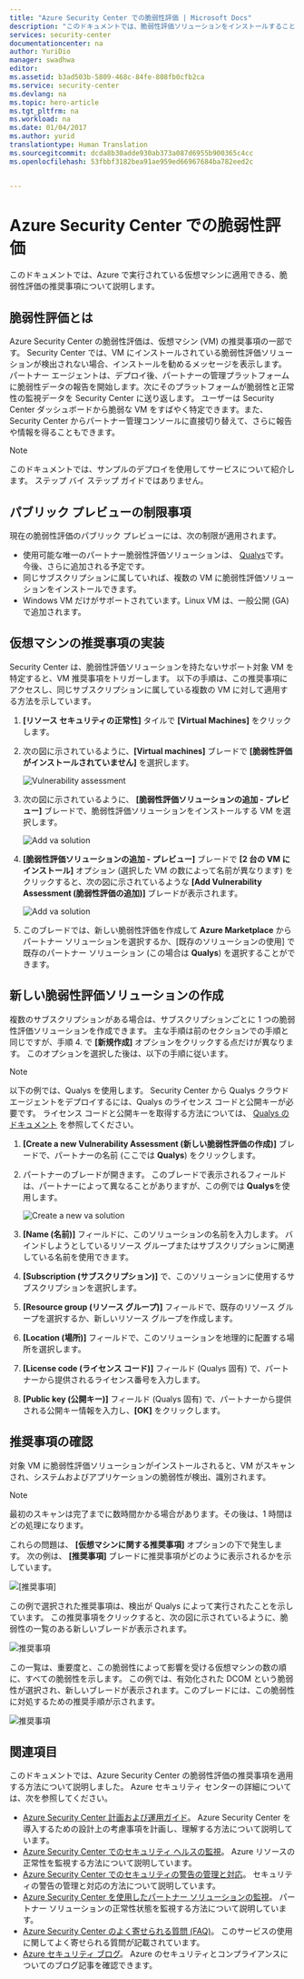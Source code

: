 ```yaml
---
title: "Azure Security Center での脆弱性評価 | Microsoft Docs"
description: "このドキュメントでは、脆弱性評価ソリューションをインストールすることによって仮想マシンを保護する、Azure Security Center での推奨事項について説明します。"
services: security-center
documentationcenter: na
author: YuriDio
manager: swadhwa
editor: 
ms.assetid: b3ad503b-5809-468c-84fe-808fb0cfb2ca
ms.service: security-center
ms.devlang: na
ms.topic: hero-article
ms.tgt_pltfrm: na
ms.workload: na
ms.date: 01/04/2017
ms.author: yurid
translationtype: Human Translation
ms.sourcegitcommit: dcda8b30adde930ab373a087d6955b900365c4cc
ms.openlocfilehash: 53fbbf3182bea91ae959ed66967684ba782eed2c


---
```

# <a name="vulnerability-assessment-in-azure-security-center"></a>Azure Security Center での脆弱性評価
このドキュメントでは、Azure で実行されている仮想マシンに適用できる、脆弱性評価の推奨事項について説明します。

## <a name="what-is-vulnerability-assessment"></a>脆弱性評価とは
Azure Security Center の脆弱性評価は、仮想マシン (VM) の推奨事項の一部です。 Security Center では、VM にインストールされている脆弱性評価ソリューションが検出されない場合、インストールを勧めるメッセージを表示します。 パートナー エージェントは、デプロイ後、パートナーの管理プラットフォームに脆弱性データの報告を開始します。次にそのプラットフォームが脆弱性と正常性の監視データを Security Center に送り返します。 ユーザーは Security Center ダッシュボードから脆弱な VM をすばやく特定できます。また、Security Center からパートナー管理コンソールに直接切り替えて、さらに報告や情報を得ることもできます。

> [!NOTE]
> このドキュメントでは、サンプルのデプロイを使用してサービスについて紹介します。 ステップ バイ ステップ ガイドではありません。
> 
> 

## <a name="public-preview-limitations"></a>パブリック プレビューの制限事項
現在の脆弱性評価のパブリック プレビューには、次の制限が適用されます。

* 使用可能な唯一のパートナー脆弱性評価ソリューションは、 [Qualys](https://www.qualys.com/lp/azure)です。 今後、さらに追加される予定です。
* 同じサブスクリプションに属していれば、複数の VM に脆弱性評価ソリューションをインストールできます。
* Windows VM だけがサポートされています。Linux VM は、一般公開 (GA) で追加されます。

## <a name="implement-virtual-machine-recommendation"></a>仮想マシンの推奨事項の実装
Security Center は、脆弱性評価ソリューションを持たないサポート対象 VM を特定すると、VM 推奨事項をトリガーします。 以下の手順は、この推奨事項にアクセスし、同じサブスクリプションに属している複数の VM に対して適用する方法を示しています。

1. **[リソース セキュリティの正常性]** タイルで **[Virtual Machines]** をクリックします。
2. 次の図に示されているように、**[Virtual machines]** ブレードで **[脆弱性評価がインストールされていません]** を選択します。
   
    ![Vulnerability assessment](./media/security-center-vulnerability-assessment-recommendations/security-center-vulnerability-assessment-fig1.png)
3. 次の図に示されているように、 **[脆弱性評価ソリューションの追加 - プレビュー]** ブレードで、脆弱性評価ソリューションをインストールする VM を選択します。
   
    ![Add va solution](./media/security-center-vulnerability-assessment-recommendations/security-center-vulnerability-assessment-fig2.png)
4. **[脆弱性評価ソリューションの追加 - プレビュー]** ブレードで **[2 台の VM にインストール]** オプション (選択した VM の数によって名前が異なります) をクリックすると、次の図に示されているような **[Add Vulnerability Assessment (脆弱性評価の追加)]** ブレードが表示されます。
   
    ![Add va solution](./media/security-center-vulnerability-assessment-recommendations/security-center-vulnerability-assessment-fig3.png)
5. このブレードでは、新しい脆弱性評価を作成して **Azure Marketplace** からパートナー ソリューションを選択するか、[既存のソリューションの使用] で既存のパートナー ソリューション (この場合は **Qualys**) を選択することができます。

## <a name="create-a-new-vulnerability-assessment-solution"></a>新しい脆弱性評価ソリューションの作成
複数のサブスクリプションがある場合は、サブスクリプションごとに 1 つの脆弱性評価ソリューションを作成できます。 主な手順は前のセクションでの手順と同じですが、手順 4. で **[新規作成]** オプションをクリックする点だけが異なります。 このオプションを選択した後は、以下の手順に従います。

> [!NOTE]
> 以下の例では、Qualys を使用します。 Security Center から Qualys クラウド エージェントをデプロイするには、Qualys のライセンス コードと公開キーが必要です。 ライセンス コードと公開キーを取得する方法については、 [Qualys のドキュメント](https://community.qualys.com/docs/DOC-5823-deploying-qualys-cloud-agents-from-microsoft-azure-security-center) を参照してください。
> 
> 

1. **[Create a new Vulnerability Assessment (新しい脆弱性評価の作成)]** ブレードで、パートナーの名前 (ここでは **Qualys**) をクリックします。
2. パートナーのブレードが開きます。 このブレードで表示されるフィールドは、パートナーによって異なることがありますが、この例では **Qualys**を使用します。
   
    ![Create a new va solution](./media/security-center-vulnerability-assessment-recommendations/security-center-vulnerability-assessment-fig7.png)
3. **[Name (名前)]** フィールドに、このソリューションの名前を入力します。 バインドしようとしているリソース グループまたはサブスクリプションに関連している名前を使用できます。
4. **[Subscription (サブスクリプション)]** で、このソリューションに使用するサブスクリプションを選択します。
5. **[Resource group (リソース グループ)]** フィールドで、既存のリソース グループを選択するか、新しいリソース グループを作成します。
6. **[Location (場所)]** フィールドで、このソリューションを地理的に配置する場所を選択します。
7. **[License code (ライセンス コード)]** フィールド (Qualys 固有) で、パートナーから提供されるライセンス番号を入力します。
8. **[Public key (公開キー)]** フィールド (Qualys 固有) で、パートナーから提供される公開キー情報を入力し、**[OK]** をクリックします。

## <a name="review-recommendation"></a>推奨事項の確認
対象 VM に脆弱性評価ソリューションがインストールされると、VM がスキャンされ、システムおよびアプリケーションの脆弱性が検出、識別されます。

> [!NOTE]
> 最初のスキャンは完了までに数時間かかる場合があります。その後は、1 時間ほどの処理になります。
> 
> 

これらの問題は、 **[仮想マシンに関する推奨事項]** オプションの下で発生します。 次の例は、 **[推奨事項]** ブレードに推奨事項がどのように表示されるかを示しています。

![[推奨事項]](./media/security-center-vulnerability-assessment-recommendations/security-center-vulnerability-assessment-fig4.png)

この例で選択された推奨事項は、検出が Qualys によって実行されたことを示しています。 この推奨事項をクリックすると、次の図に示されているように、脆弱性の一覧のある新しいブレードが表示されます。

![推奨事項](./media/security-center-vulnerability-assessment-recommendations/security-center-vulnerability-assessment-fig5.png)

この一覧は、重要度と、この脆弱性によって影響を受ける仮想マシンの数の順に、すべての脆弱性を示します。 この例では、有効化された DCOM という脆弱性が選択され、新しいブレードが表示されます。このブレードには、この脆弱性に対処するための推奨手順が示されます。

![推奨事項](./media/security-center-vulnerability-assessment-recommendations/security-center-vulnerability-assessment-fig6.png)

## <a name="see-also"></a>関連項目
このドキュメントでは、Azure Security Center の脆弱性評価の推奨事項を適用する方法について説明しました。 Azure セキュリティ センターの詳細については、次を参照してください。

* [Azure Security Center 計画および運用ガイド](security-center-planning-and-operations-guide.md)。 Azure Security Center を導入するための設計上の考慮事項を計画し、理解する方法について説明しています。
* [Azure Security Center でのセキュリティ ヘルスの監視](security-center-monitoring.md)。 Azure リソースの正常性を監視する方法について説明しています。
* [Azure Security Center でのセキュリティの警告の管理と対応](security-center-managing-and-responding-alerts.md)。 セキュリティの警告の管理と対応の方法について説明しています。
* [Azure Security Center を使用したパートナー ソリューションの監視](security-center-partner-solutions.md)。 パートナー ソリューションの正常性状態を監視する方法について説明しています。
* [Azure Security Center のよく寄せられる質問 (FAQ)](security-center-faq.md)。 このサービスの使用に関してよく寄せられる質問が記載されています。
* [Azure セキュリティ ブログ](http://blogs.msdn.com/b/azuresecurity/)。 Azure のセキュリティとコンプライアンスについてのブログ記事を確認できます。




<!--HONumber=Dec16_HO2-->


